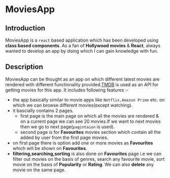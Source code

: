 # MoviesApp

## Introduction
MoviesApp is a `react` based application which has been developed using **class based components**. As a fan of **Hollywood movies** & **React**, always wanted to develop an app by doing which I can gain knowledge with fun.

## Description
MoviesApp can be thought as an app on which different latest movies are rendered with different functionality provided.[TMDB](https://www.themoviedb.org/) is used as an API for getting movies for this app. It includes following features :- 

* the app basically similar to movie apps like `Netflix,Amazon Prime` etc. on which we can browse different movies(except watching).
* it bascially contains 2 pages. 
  * first page is the main page on which all the movies are rendered & on a current page we can see 20 movies.If we want to next movies then we go to next page(`pagintaion` is used).
  * second page is for **Favourites** movies section which contain all the added by user from the first page movies. 
* on first page there is option add one or more movies as **Favourites** which will be shown on **Favourites**.
* **filtering,searching,sorting** is also done on **Favourites** page i.e we can filter out movies on the basis of genres, search any favourite movie, sort movie on the basis of **Popularity** or **Rating**. We can also **delete** any movie on the same page.
